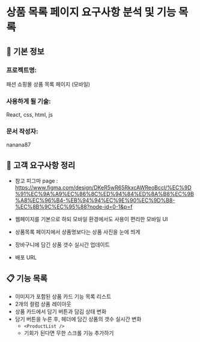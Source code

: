 # 상품 목록 페이지 요구사항 분석 및 기능 목록

## 📌 기본 정보
### 프로젝트명: 
패션 쇼핑몰 상품 목록 페이지 (모바일)

### 사용하게 될 기술: 
React, css, html, js

### 문서 작성자:
nanana87

## 📝 고객 요구사항 정리
- 참고 피그마 page : https://www.figma.com/design/DKeR5wR65RkxcAWReoBccl/%EC%9D%91%EC%9A%A9%EC%86%8C%ED%94%84%ED%8A%B8%EC%9B%A8%EC%96%B4-%EB%94%94%EC%9E%90%EC%9D%B8-%EC%8B%9C%EC%95%88?node-id=0-1&p=f

- 웹페이지를 기본으로 하되 모바일 환경에서도 사용이 편리한 모바일 UI
- 상품목록 페이지에서 상품명보다는 상품 사진을 눈에 띄게
- 장바구니에 담긴 상품 갯수 실시간 업데이트
- 배포 URL


## 📋 기능 목록
- 이미지가 포함된 상품 카드 기능 목록 리스트 
- 2개의 컬럼 상품 레이아웃
- 상품 카드에서 담기 버튼과 담김 상태 변화
- 담기 버튼을 누른 후, 헤더에 담긴 상품의 갯수 실시간 변화
  - `<ProductList />`
  - 기회가 된다면 무한 스크롤 기능 추가하기 
 
 


